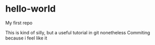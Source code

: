 # hello-world
My first repo

This is kind of silly, but a useful tutorial in git nonetheless
Commiting because i feel like it
